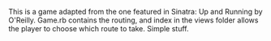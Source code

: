 This is a game adapted from the one featured in Sinatra: Up and Running by O'Reilly. Game.rb contains the routing, and index in the views folder allows the player to choose which route to take. Simple stuff. 